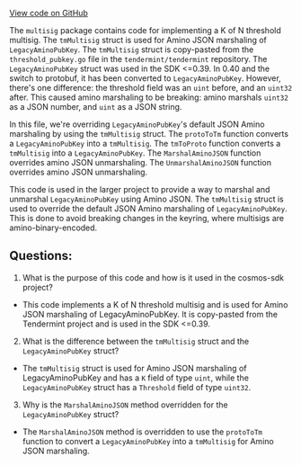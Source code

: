 [View code on GitHub](https://github.com/cosmos/cosmos-sdk.git/crypto/keys/multisig/amino.go)

The `multisig` package contains code for implementing a K of N threshold multisig. The `tmMultisig` struct is used for Amino JSON marshaling of `LegacyAminoPubKey`. The `tmMultisig` struct is copy-pasted from the `threshold_pubkey.go` file in the `tendermint/tendermint` repository. The `LegacyAminoPubKey` struct was used in the SDK <=0.39. In 0.40 and the switch to protobuf, it has been converted to `LegacyAminoPubKey`. However, there's one difference: the threshold field was an `uint` before, and an `uint32` after. This caused amino marshaling to be breaking: amino marshals `uint32` as a JSON number, and `uint` as a JSON string.

In this file, we're overriding `LegacyAminoPubKey`'s default JSON Amino marshaling by using the `tmMultisig` struct. The `protoToTm` function converts a `LegacyAminoPubKey` into a `tmMultisig`. The `tmToProto` function converts a `tmMultisig` into a `LegacyAminoPubKey`. The `MarshalAminoJSON` function overrides amino JSON unmarshaling. The `UnmarshalAminoJSON` function overrides amino JSON unmarshaling.

This code is used in the larger project to provide a way to marshal and unmarshal `LegacyAminoPubKey` using Amino JSON. The `tmMultisig` struct is used to override the default JSON Amino marshaling of `LegacyAminoPubKey`. This is done to avoid breaking changes in the keyring, where multisigs are amino-binary-encoded.
## Questions: 
 1. What is the purpose of this code and how is it used in the cosmos-sdk project?
- This code implements a K of N threshold multisig and is used for Amino JSON marshaling of LegacyAminoPubKey. It is copy-pasted from the Tendermint project and is used in the SDK <=0.39.

2. What is the difference between the `tmMultisig` struct and the `LegacyAminoPubKey` struct?
- The `tmMultisig` struct is used for Amino JSON marshaling of LegacyAminoPubKey and has a `K` field of type `uint`, while the `LegacyAminoPubKey` struct has a `Threshold` field of type `uint32`.

3. Why is the `MarshalAminoJSON` method overridden for the `LegacyAminoPubKey` struct?
- The `MarshalAminoJSON` method is overridden to use the `protoToTm` function to convert a `LegacyAminoPubKey` into a `tmMultisig` for Amino JSON marshaling.